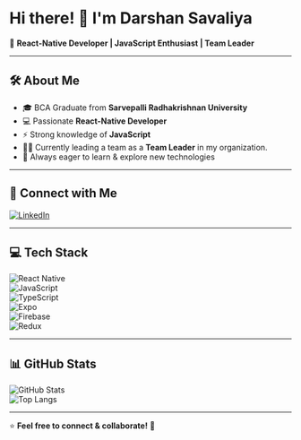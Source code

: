 # Hi there! 👋 I'm Darshan Savaliya  

🚀 **React-Native Developer | JavaScript Enthusiast | Team Leader**  

---

## 🛠 About Me  
- 🎓 BCA Graduate from **Sarvepalli Radhakrishnan University**  
- 💻 Passionate **React-Native Developer**  
- ⚡ Strong knowledge of **JavaScript**  
- 👨‍💼 Currently leading a team as a **Team Leader** in my organization.
- 🚀 Always eager to learn & explore new technologies  

---

## 🔗 Connect with Me  
[![LinkedIn](https://img.shields.io/badge/LinkedIn-0077B5?style=for-the-badge&logo=linkedin&logoColor=white)](https://in.linkedin.com/in/darshan-savaliya-364410215)  

---

## 💻 Tech Stack  

![React Native](https://img.shields.io/badge/React%20Native-61DAFB?style=for-the-badge&logo=react&logoColor=white)  
![JavaScript](https://img.shields.io/badge/JavaScript-F7DF1E?style=for-the-badge&logo=javascript&logoColor=black)  
![TypeScript](https://img.shields.io/badge/TypeScript-3178C6?style=for-the-badge&logo=typescript&logoColor=white)  
![Expo](https://img.shields.io/badge/Expo-000020?style=for-the-badge&logo=expo&logoColor=white)  
![Firebase](https://img.shields.io/badge/Firebase-FFCA28?style=for-the-badge&logo=firebase&logoColor=white)  
![Redux](https://img.shields.io/badge/Redux-764ABC?style=for-the-badge&logo=redux&logoColor=white)  


---

## 📊 GitHub Stats  
![GitHub Stats](https://github-readme-stats.vercel.app/api?username=your-github-username&show_icons=true&theme=dark)  
![Top Langs](https://github-readme-stats.vercel.app/api/top-langs/?username=your-github-username&layout=compact&theme=dark)  

---

⭐ **Feel free to connect & collaborate!** 🚀  
